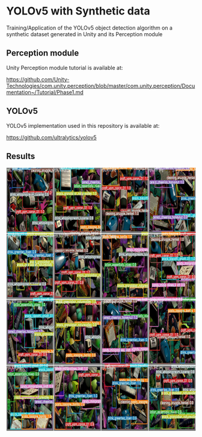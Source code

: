 # YOLOv5 with Synthetic data
Training/Application of the YOLOv5 object detection algorithm on a synthetic dataset generated in Unity and its Perception module

## Perception module 
Unity Perception module tutorial is available at:

https://github.com/Unity-Technologies/com.unity.perception/blob/master/com.unity.perception/Documentation~/Tutorial/Phase1.md

## YOLOv5
YOLOv5 implementation used in this repository is available at:

https://github.com/ultralytics/yolov5

## Results

<p align="center">
    <img width="800" height="700" src="./other/mosaic.jpg">
</p>

